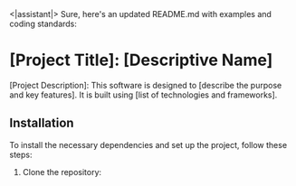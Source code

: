 </s>
<|assistant|>
Sure, here's an updated README.md with examples and coding standards:

# [Project Title]: [Descriptive Name]

[Project Description]: This software is designed to [describe the purpose and key features]. It is built using [list of technologies and frameworks].

## Installation

To install the necessary dependencies and set up the project, follow these steps:

1. Clone the repository: